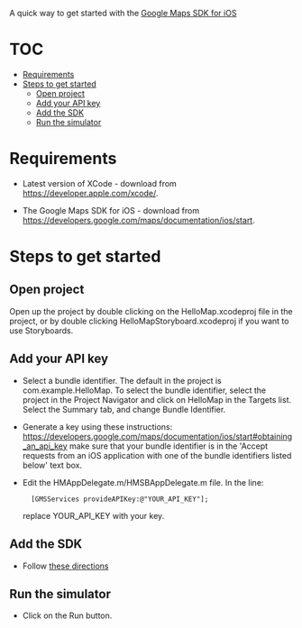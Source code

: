 A quick way to get started with the [Google Maps SDK for iOS](https://developers.google.com/maps/documentation/ios)

# TOC
  * [Requirements](#requirements)
  * [Steps to get started](#steps-to-get-started)
    * [Open project](#open-project)
    * [Add your API key](#add-your-api-key)
    * [Add the SDK](#add-the-sdk)
    * [Run the simulator](#run-the-simulator)


# Requirements

* Latest version of XCode - download from https://developer.apple.com/xcode/.

* The Google Maps SDK for iOS - download from https://developers.google.com/maps/documentation/ios/start.

# Steps to get started
## Open project
   Open up the project by double clicking on the HelloMap.xcodeproj file in the project, or by double clicking HelloMapStoryboard.xcodeproj if you want to use Storyboards.

## Add your API key
* Select a bundle identifier. The default in the project is com.example.HelloMap. To select the bundle identifier, select the project in the Project Navigator and click on HelloMap in the Targets list. Select the Summary tab, and change Bundle Identifier.
* Generate a key using these instructions: https://developers.google.com/maps/documentation/ios/start#obtaining_an_api_key make sure that your bundle identifier is in the 'Accept requests from an iOS application with one of the bundle identifiers listed below' text box.
* Edit the HMAppDelegate.m/HMSBAppDelegate.m file. In the line:

        [GMSServices provideAPIKey:@"YOUR_API_KEY"];

  replace YOUR\_API\_KEY with your key.

## Add the SDK
* Follow [these directions](https://developers.google.com/maps/documentation/ios/start#adding_the_google_maps_sdk_for_ios_to_your_project.)

## Run the simulator
* Click on the Run button.
